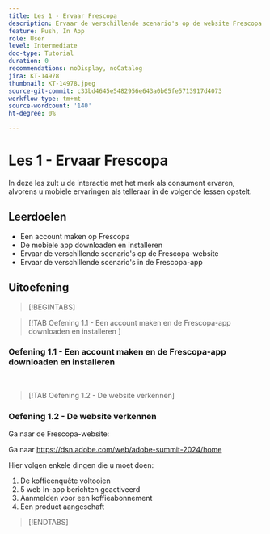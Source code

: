 ```yaml
---
title: Les 1 - Ervaar Frescopa
description: Ervaar de verschillende scenario's op de website Frescopa.
feature: Push, In App
role: User
level: Intermediate
doc-type: Tutorial
duration: 0
recommendations: noDisplay, noCatalog
jira: KT-14978
thumbnail: KT-14978.jpeg
source-git-commit: c33bd4645e5482956e643a0b65fe5713917d4073
workflow-type: tm+mt
source-wordcount: '140'
ht-degree: 0%

---
```



# Les 1 - Ervaar Frescopa

In deze les zult u de interactie met het merk als consument ervaren, alvorens u mobiele ervaringen als telleraar in de volgende lessen opstelt.

## Leerdoelen 

* Een account maken op Frescopa 
* De mobiele app downloaden en installeren 
* Ervaar de verschillende scenario&#39;s op de Frescopa-website 
* Ervaar de verschillende scenario&#39;s in de Frescopa-app

## Uitoefening

>[!BEGINTABS]

>[!TAB Oefening 1.1 - Een account maken en de Frescopa-app downloaden en installeren ]

### Oefening 1.1 - Een account maken en de Frescopa-app downloaden en installeren 


 
>[!TAB Oefening 1.2 - De website verkennen]

### Oefening 1.2 - De website verkennen

Ga naar de Frescopa-website:

Ga naar https://dsn.adobe.com/web/adobe-summit-2024/home

Hier volgen enkele dingen die u moet doen:

1. De koffieenquête voltooien
2. 5 web In-app berichten geactiveerd 
3. Aanmelden voor een koffieabonnement 
4. Een product aangeschaft

>[!ENDTABS]
